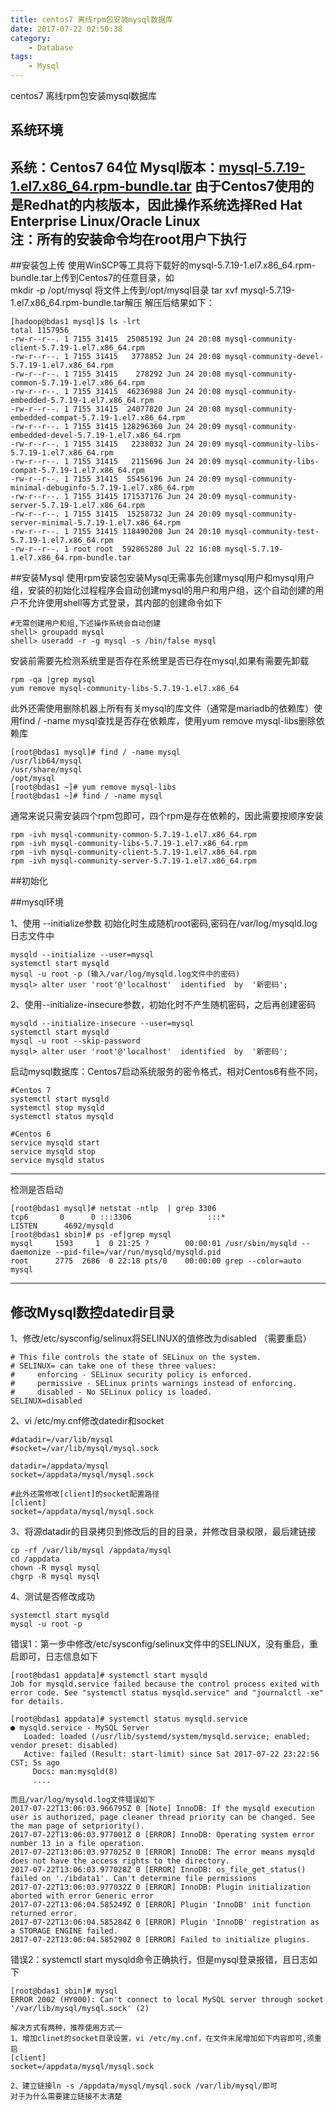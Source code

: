 ```yaml
---
title: centos7 离线rpm包安装mysql数据库
date: 2017-07-22 02:50:38
category:  
	- Database
tags: 
	- Mysql
---
```

centos7 离线rpm包安装mysql数据库
<!--more-->


## 系统环境
系统：Centos7  64位
Mysql版本：[mysql-5.7.19-1.el7.x86_64.rpm-bundle.tar](https://dev.mysql.com/downloads/mysql/) 由于Centos7使用的是Redhat的内核版本，因此操作系统选择Red Hat Enterprise Linux/Oracle Linux  
注：所有的安装命令均在root用户下执行
---
##安装包上传
使用WinSCP等工具将下载好的mysql-5.7.19-1.el7.x86_64.rpm-bundle.tar上传到Centos7的任意目录，如  
mkdir -p /opt/mysql 将文件上传到/opt/mysql目录 tar xvf mysql-5.7.19-1.el7.x86_64.rpm-bundle.tar解压
解压后结果如下：
```
[hadoop@bdas1 mysql]$ ls -lrt
total 1157956
-rw-r--r--. 1 7155 31415  25085192 Jun 24 20:08 mysql-community-client-5.7.19-1.el7.x86_64.rpm
-rw-r--r--. 1 7155 31415   3778852 Jun 24 20:08 mysql-community-devel-5.7.19-1.el7.x86_64.rpm
-rw-r--r--. 1 7155 31415    278292 Jun 24 20:08 mysql-community-common-5.7.19-1.el7.x86_64.rpm
-rw-r--r--. 1 7155 31415  46236988 Jun 24 20:08 mysql-community-embedded-5.7.19-1.el7.x86_64.rpm
-rw-r--r--. 1 7155 31415  24077820 Jun 24 20:08 mysql-community-embedded-compat-5.7.19-1.el7.x86_64.rpm
-rw-r--r--. 1 7155 31415 128296360 Jun 24 20:09 mysql-community-embedded-devel-5.7.19-1.el7.x86_64.rpm
-rw-r--r--. 1 7155 31415   2238032 Jun 24 20:09 mysql-community-libs-5.7.19-1.el7.x86_64.rpm
-rw-r--r--. 1 7155 31415   2115696 Jun 24 20:09 mysql-community-libs-compat-5.7.19-1.el7.x86_64.rpm
-rw-r--r--. 1 7155 31415  55456196 Jun 24 20:09 mysql-community-minimal-debuginfo-5.7.19-1.el7.x86_64.rpm
-rw-r--r--. 1 7155 31415 171537176 Jun 24 20:09 mysql-community-server-5.7.19-1.el7.x86_64.rpm
-rw-r--r--. 1 7155 31415  15258732 Jun 24 20:09 mysql-community-server-minimal-5.7.19-1.el7.x86_64.rpm
-rw-r--r--. 1 7155 31415 118490200 Jun 24 20:10 mysql-community-test-5.7.19-1.el7.x86_64.rpm
-rw-r--r--. 1 root root  592865280 Jul 22 16:08 mysql-5.7.19-1.el7.x86_64.rpm-bundle.tar
```

##安装Mysql
使用rpm安装包安装Mysql无需事先创建mysql用户和mysql用户组，安装的初始化过程程序会自动创建mysql的用户和用户组，这个自动创建的用户不允许使用shell等方式登录，其内部的创建命令如下
```
#无需创建用户和组,下述操作系统会自动创建
shell> groupadd mysql
shell> useradd -r -g mysql -s /bin/false mysql
```
安装前需要先检测系统里是否存在系统里是否已存在mysql,如果有需要先卸载
```
rpm -qa |grep mysql
yum remove mysql-community-libs-5.7.19-1.el7.x86_64
```
此外还需使用删除机器上所有有关mysql的库文件（通常是mariadb的依赖库）使用find / -name mysql查找是否存在依赖库，使用yum remove mysql-libs删除依赖库
```
[root@bdas1 mysql]# find / -name mysql
/usr/lib64/mysql
/usr/share/mysql
/opt/mysql
[root@bdas1 ~]# yum remove mysql-libs
[root@bdas1 ~]# find / -name mysql
```
通常来说只需安装四个rpm包即可，四个rpm是存在依赖的，因此需要按顺序安装
```
rpm -ivh mysql-community-common-5.7.19-1.el7.x86_64.rpm
rpm -ivh mysql-community-libs-5.7.19-1.el7.x86_64.rpm
rpm -ivh mysql-community-client-5.7.19-1.el7.x86_64.rpm
rpm -ivh mysql-community-server-5.7.19-1.el7.x86_64.rpm
```
##初始化

##mysql环境

1、使用 --initialize参数 初始化时生成随机root密码,密码在/var/log/mysqld.log 日志文件中  

```
mysqld --initialize --user=mysql
systemctl start mysqld
mysql -u root -p (输入/var/log/mysqld.log文件中的密码)
mysql> alter user 'root'@'localhost'  identified  by  '新密码';
```

2、使用--initialize-insecure参数，初始化时不产生随机密码，之后再创建密码

```
mysqld --initialize-insecure --user=mysql
systemctl start mysqld
mysql -u root --skip-password
mysql> alter user 'root'@'localhost'  identified  by  '新密码';
```

启动mysql数据库：Centos7启动系统服务的密令格式，相对Centos6有些不同，  
```
#Centos 7
systemctl start mysqld
systemctl stop mysqld
systemctl status mysqld

#Centos 6
service mysqld start
service mysqld stop
service mysqld status
```
***
检测是否启动
```
[root@bdas1 mysql]# netstat -ntlp  | grep 3306
tcp6       0      0 :::3306                 :::*                    LISTEN      4692/mysqld 
[root@bdas1 sbin]# ps -ef|grep mysql
mysql     1593     1  0 21:25 ?        00:00:01 /usr/sbin/mysqld --daemonize --pid-file=/var/run/mysqld/mysqld.pid
root      2775  2686  0 22:18 pts/0    00:00:00 grep --color=auto mysql
```


---
## 修改Mysql数控datedir目录

1、修改/etc/sysconfig/selinux将SELINUX的值修改为disabled （需要重启）

```
# This file controls the state of SELinux on the system.
# SELINUX= can take one of these three values:
#     enforcing - SELinux security policy is enforced.
#     permissive - SELinux prints warnings instead of enforcing.
#     disabled - No SELinux policy is loaded.
SELINUX=disabled
```
2、vi /etc/my.cnf修改datedir和socket
```
#datadir=/var/lib/mysql
#socket=/var/lib/mysql/mysql.sock

datadir=/appdata/mysql
socket=/appdata/mysql/mysql.sock

#此外还需修改[client]的socket配置路径
[client]
socket=/appdata/mysql/mysql.sock
```
3、将源datadir的目录拷贝到修改后的目的目录，并修改目录权限，最后建链接
```
cp -rf /var/lib/mysql /appdata/mysql
cd /appdata
chown -R mysql mysql
chgrp -R mysql mysql

```
4、测试是否修改成功

```
systemctl start mysqld
mysql -u root -p
```

错误1：第一步中修改/etc/sysconfig/selinux文件中的SELINUX，没有重启，重启即可，日志信息如下

```
[root@bdas1 appdata]# systemctl start mysqld
Job for mysqld.service failed because the control process exited with error code. See "systemctl status mysqld.service" and "journalctl -xe" for details.

[root@bdas1 appdata]# systemctl status mysqld.service
● mysqld.service - MySQL Server
   Loaded: loaded (/usr/lib/systemd/system/mysqld.service; enabled; vendor preset: disabled)
   Active: failed (Result: start-limit) since Sat 2017-07-22 23:22:56 CST; 5s ago
     Docs: man:mysqld(8)
     ....

而且/var/log/mysqld.log文件错误如下
2017-07-22T13:06:03.966795Z 0 [Note] InnoDB: If the mysqld execution user is authorized, page cleaner thread priority can be changed. See the man page of setpriority().
2017-07-22T13:06:03.977001Z 0 [ERROR] InnoDB: Operating system error number 13 in a file operation.
2017-07-22T13:06:03.977025Z 0 [ERROR] InnoDB: The error means mysqld does not have the access rights to the directory.
2017-07-22T13:06:03.977028Z 0 [ERROR] InnoDB: os_file_get_status() failed on './ibdata1'. Can't determine file permissions
2017-07-22T13:06:03.977032Z 0 [ERROR] InnoDB: Plugin initialization aborted with error Generic error
2017-07-22T13:06:04.585249Z 0 [ERROR] Plugin 'InnoDB' init function returned error.
2017-07-22T13:06:04.585284Z 0 [ERROR] Plugin 'InnoDB' registration as a STORAGE ENGINE failed.
2017-07-22T13:06:04.585290Z 0 [ERROR] Failed to initialize plugins.
```
错误2：systemctl start mysqld命令正确执行，但是mysql登录报错，且日志如下

```
[root@bdas1 sbin]# mysql
ERROR 2002 (HY000): Can't connect to local MySQL server through socket '/var/lib/mysql/mysql.sock' (2)

解决方式有两种，推荐使用方式一
1、增加clinet的socket目录设置，vi /etc/my.cnf，在文件末尾增加如下内容即可,须重启
[client]
socket=/appdata/mysql/mysql.sock

2、建立链接ln -s /appdata/mysql/mysql.sock /var/lib/mysql/即可
对于为什么需要建立链接不太清楚
```



